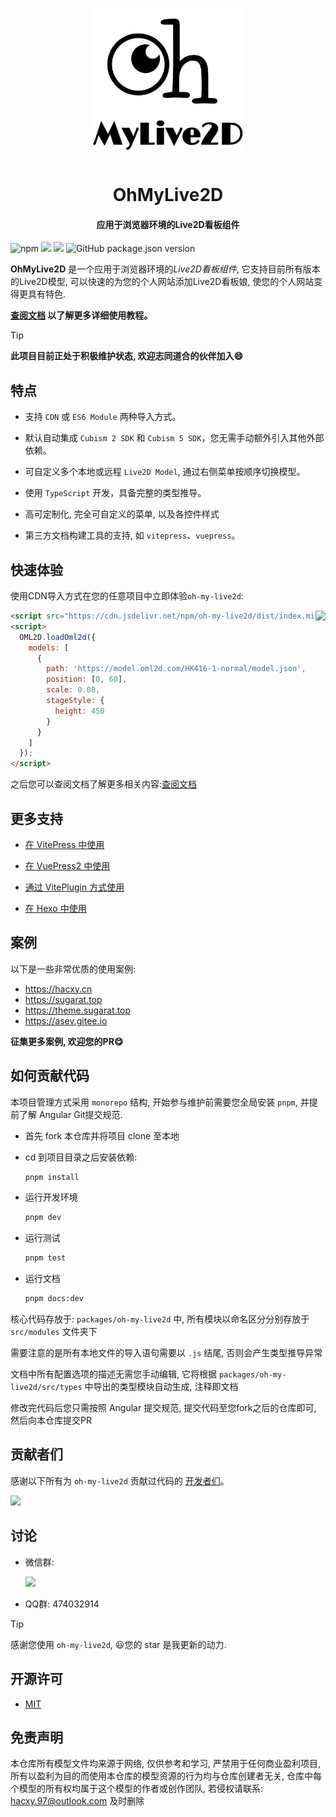 <!-- markdownlint-disable -->
<p align="center">
  <img width="240" style="text-align:center;" src="https://raw.githubusercontent.com/hacxy/hacxy/main/images/121472002.png"/ >
</p>
<h1 align="center">OhMyLive2D</h1>
<h4 align="center">应用于浏览器环境的Live2D看板组件</h4>

![npm](https://img.shields.io/npm/v/oh-my-live2d?label=npm) ![](https://img.shields.io/npm/dt/oh-my-live2d.svg) ![](https://img.shields.io/badge/cubism-2%2F5-orange) ![GitHub package.json version](https://img.shields.io/npm/v/vuepress-plugin-oh-my-live2d?label=vuepress-plugin)

**OhMyLive2D** 是一个应用于浏览器环境的*Live2D看板组件*, 它支持目前所有版本的Live2D模型, 可以快速的为您的个人网站添加Live2D看板娘, 使您的个人网站变得更具有特色.

**[查阅文档](https://oml2d.com) 以了解更多详细使用教程。**

> [!TIP]  
> **此项目目前正处于积极维护状态, 欢迎志同道合的伙伴加入😄**

## 特点

- 支持 `CDN` 或 `ES6 Module` 两种导入方式。

- 默认自动集成 `Cubism 2 SDK` 和 `Cubism 5 SDK`，您无需手动额外引入其他外部依赖。

- 可自定义多个本地或远程 `Live2D Model`, 通过右侧菜单按顺序切换模型。

- 使用 `TypeScript` 开发，具备完整的类型推导。

- 高可定制化, 完全可自定义的菜单, 以及各控件样式

- 第三方文档构建工具的支持, 如 `vitepress`、`vuepress`。

## 快速体验

使用CDN导入方式在您的任意项目中立即体验`oh-my-live2d`:

<image align="right" height="325px" src="https://raw.githubusercontent.com/hacxy/hacxy/main/images/%E5%BD%95%E5%B1%8F2024-03-21%2023.18.31.gif"/>

```html
<script src="https://cdn.jsdelivr.net/npm/oh-my-live2d/dist/index.min.js"></script>
<script>
  OML2D.loadOml2d({
    models: [
      {
        path: 'https://model.oml2d.com/HK416-1-normal/model.json',
        position: [0, 60],
        scale: 0.08,
        stageStyle: {
          height: 450
        }
      }
    ]
  });
</script>
```

之后您可以查阅文档了解更多相关内容:[查阅文档](https://oml2d.com/guide/index.html)

## 更多支持

- [在 VitePress 中使用](https://oml2d.com/guide/vitepress.html)

- [在 VuePress2 中使用](https://oml2d.com/guide/vuepress.html)

- [通过 VitePlugin 方式使用](https://oml2d.com/guide/vite.html)

- [在 Hexo 中使用](https://oml2d.com/guide/hexo.html)

## 案例

以下是一些非常优质的使用案例:

- <https://hacxy.cn>
- <https://sugarat.top>
- <https://theme.sugarat.top>
- <https://asev.gitee.io>

**征集更多案例, 欢迎您的PR😋**

## 如何贡献代码

本项目管理方式采用 `monorepo` 结构, 开始参与维护前需要您全局安装 `pnpm`, 并提前了解 Angular Git提交规范.

- 首先 fork 本仓库并将项目 clone 至本地

- cd 到项目目录之后安装依赖:

  ```sh
  pnpm install
  ```

- 运行开发环境

  ```sh
  pnpm dev
  ```

- 运行测试
  ```sh
  pnpm test
  ```
- 运行文档
  ```sh
  pnpm docs:dev
  ```

核心代码存放于: `packages/oh-my-live2d` 中, 所有模块以命名区分分别存放于 `src/modules` 文件夹下

需要注意的是所有本地文件的导入语句需要以 `.js` 结尾, 否则会产生类型推导异常

文档中所有配置选项的描述无需您手动编辑, 它将根据 `packages/oh-my-live2d/src/types` 中导出的类型模块自动生成, 注释即文档

修改完代码后您只需按照 Angular 提交规范, 提交代码至您fork之后的仓库即可, 然后向本仓库提交PR

## 贡献者们

感谢以下所有为 `oh-my-live2d` 贡献过代码的 [开发者们](https://github.com/oh-my-live2d/oh-my-live2d/graphs/contributors)。

<a href="https://github.com/oh-my-live2d/oh-my-live2d/graphs/contributors">
  <img src="https://contrib.rocks/image?repo=oh-my-live2d/oh-my-live2d" />
</a>

## 讨论

- 微信群:

  <image style="display: inline-block;width:200px;padding-right:6px" src='https://loclink-1259720482.cos.ap-beijing.myqcloud.com/image/wxq.png'/>

- QQ群: 474032914

> [!TIP]
> 感谢您使用 `oh-my-live2d`, 😃您的 star 是我更新的动力.

## 开源许可

- [MIT](https://github.com/oh-my-live2d/oh-my-live2d/blob/main/license)

## 免责声明

本仓库所有模型文件均来源于网络, 仅供参考和学习, 严禁用于任何商业盈利项目, 所有以盈利为目的而使用本仓库的模型资源的行为均与仓库创建者无关, 仓库中每个模型的所有权均属于这个模型的作者或创作团队, 若侵权请联系: hacxy.97@outlook.com 及时删除
